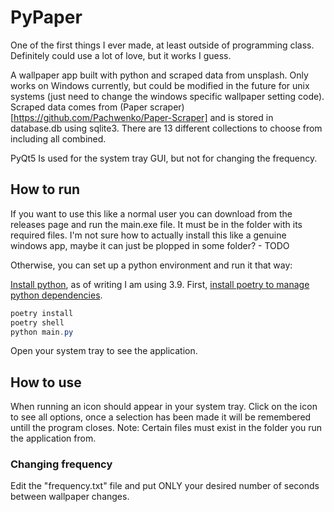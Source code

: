 # PyPaper

One of the first things I ever made, at least outside of programming class. Definitely could use a lot of love, but it works I guess.

A wallpaper app built with python and scraped data from unsplash. Only works on Windows currently, but could be modified in the future for unix systems (just need to change the windows specific wallpaper setting  code). Scraped data comes from (Paper scraper)[https://github.com/Pachwenko/Paper-Scraper] and is stored in database.db using sqlite3. There are 13 different collections to choose from including all combined.

PyQt5 Is used for the system tray GUI, but not for changing the frequency.

## How to run

If you want to use this like a normal user you can download from the releases page and run the main.exe file. It must be in the folder with its required files. I'm not sure how to actually install this like a genuine windows app, maybe it can just be plopped in some folder? - TODO

Otherwise, you can set up a python environment and run it that way:

[Install python](https://www.python.org/), as of writing I am using 3.9.
First, [install poetry to manage python dependencies](https://python-poetry.org/).

```powershell
poetry install
poetry shell
python main.py
```

Open your system tray to see the application.


## How to use

When running an icon should appear in your system tray. Click on the icon to see all options, once a selection has been made it will be remembered untill the program closes.
Note: Certain files must exist in the folder you run the application from.

### Changing frequency

Edit the "frequency.txt" file and put ONLY your desired number of seconds between wallpaper changes.